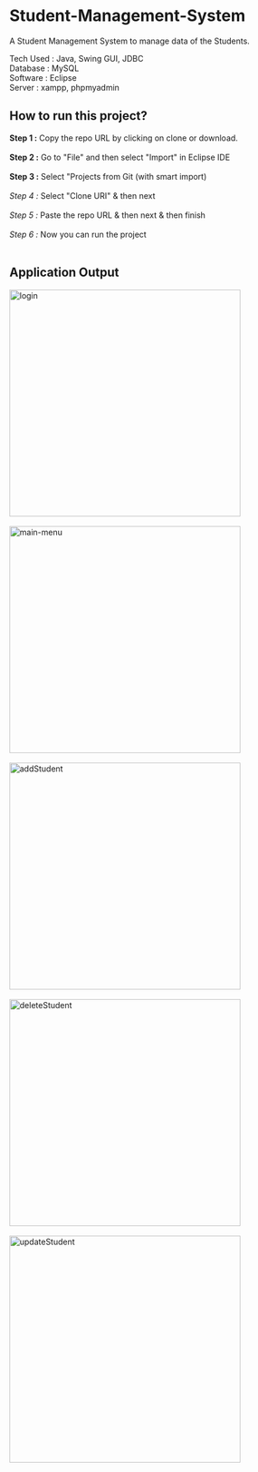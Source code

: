 # Student-Management-System

A Student Management System to manage data of the Students.

Tech Used : Java, Swing GUI, JDBC<br>
Database : MySQL<br>
Software : Eclipse<br>
Server : xampp, phpmyadmin<br>

## How to run this project?

**Step 1 :** Copy the repo URL by clicking on clone or download.<br><br>
**Step 2 :**  Go to "File" and then select "Import" in Eclipse IDE<br><br>
**Step 3 :** Select "Projects from Git (with smart import)<br><br>
*Step 4 :* Select "Clone URI" & then next<br><br>
*Step 5 :* Paste the repo URL & then next & then finish<br><br>
*Step 6 :* Now you can run the project<br><br>

## Application Output


<img src="https://github.com/jaigora24/Student-Management-System/blob/main/images/login.PNG" alt="login" width="90%" height="400"><br><br>
<img src="https://github.com/jaigora24/Student-Management-System/blob/main/images/menu.PNG" alt="main-menu" width="90%" height="400"><br><br>
<img src="https://github.com/jaigora24/Student-Management-System/blob/main/images/addStudent.PNG" alt="addStudent" width="90%" height="400"><br><br>
<img src="https://github.com/jaigora24/Student-Management-System/blob/main/images/deleteStudent.PNG" alt="deleteStudent" width="90%" height="400"><br><br>
<img src="https://github.com/jaigora24/Student-Management-System/blob/main/images/updateStudent.PNG" alt="updateStudent" width="90%" height="400"><br><br>

